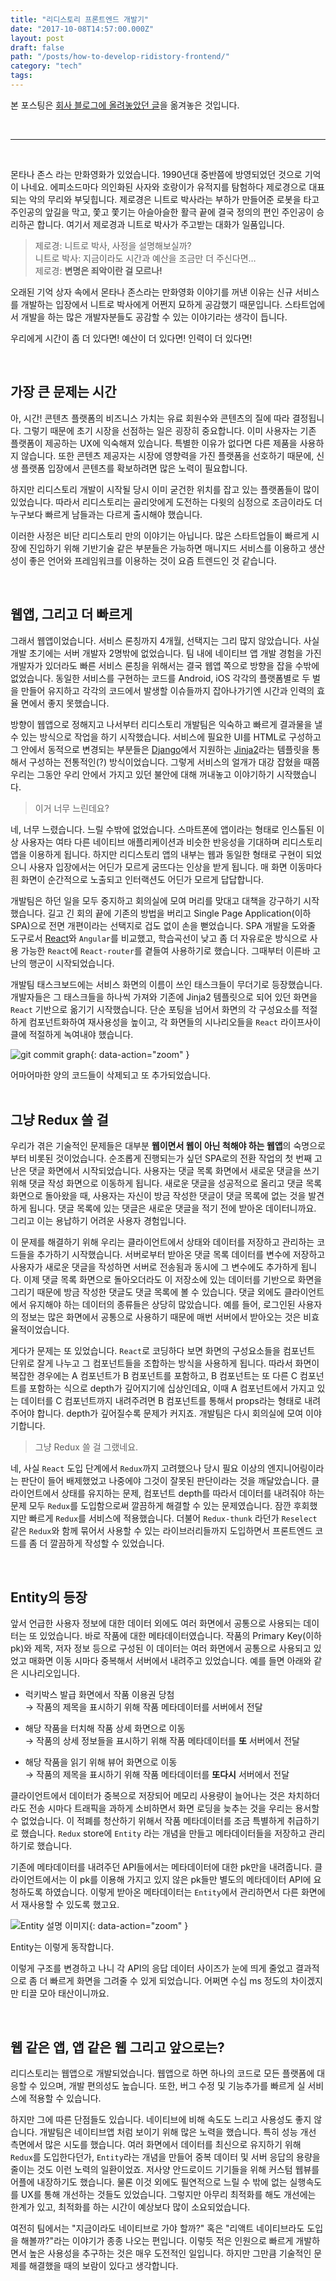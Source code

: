 ```yaml
---
title: "리디스토리 프론트엔드 개발기"
date: "2017-10-08T14:57:00.000Z"
layout: post
draft: false
path: "/posts/how-to-develop-ridistory-frontend/"
category: "tech"
tags:
---
```


본 포스팅은 [회사 블로그에 올려놓았던 글](https://www.ridicorp.com/blog/2017/09/13/how-to-develop-ridistory-front/)을 옮겨놓은 것입니다.

<br />

---

<br />

몬타나 존스 라는 만화영화가 있었습니다. 1990년대 중반쯤에 방영되었던 것으로 기억이 나네요. 에피소드마다 의인화된 사자와 호랑이가 유적지를 탐험하다 제로경으로 대표되는 악의 무리와 부딪힙니다. 제로경은 니트로 박사라는 부하가 만들어준 로봇을 타고 주인공의 앞길을 막고, 쫓고 쫓기는 아슬아슬한 활극 끝에 결국 정의의 편인 주인공이 승리하곤 합니다. 여기서 제로경과 니트로 박사가 주고받는 대화가 일품입니다. 

> 제로경: 니트로 박사, 사정을 설명해보실까? <br />
> 니트로 박사: 지금이라도 시간과 예산을 조금만 더 주신다면… <br />
> 제로경: **변명은 죄악이란 걸 모르나!**

오래된 기억 상자 속에서 몬타나 존스라는 만화영화 이야기를 꺼낸 이유는 신규 서비스를 개발하는 입장에서 니트로 박사에게 어쩐지 묘하게 공감했기 때문입니다. 스타트업에서 개발을 하는 많은 개발자분들도 공감할 수 있는 이야기라는 생각이 듭니다. 

우리에게 시간이 좀 더 있다면! 예산이 더 있다면! 인력이 더 있다면! 

<br>

## 가장 큰 문제는 시간
아, 시간! 콘텐츠 플랫폼의 비즈니스 가치는 유료 회원수와 콘텐츠의 질에 따라 결정됩니다. 그렇기 때문에 초기 시장을 선점하는 일은 굉장히 중요합니다. 이미 사용자는 기존 플랫폼이 제공하는 UX에 익숙해져 있습니다. 특별한 이유가 없다면 다른 제품을 사용하지 않습니다. 또한 콘텐츠 제공자는 시장에 영향력을 가진 플랫폼을 선호하기 때문에, 신생 플랫폼 입장에서 콘텐츠를 확보하려면 많은 노력이 필요합니다.

하지만 리디스토리 개발이 시작될 당시 이미 굳건한 위치를 잡고 있는 플랫폼들이 많이 있었습니다. 따라서 리디스토리는 골리앗에게 도전하는 다윗의 심정으로 조금이라도 더 누구보다 빠르게 남들과는 다르게 출시해야 했습니다.

이러한 사정은 비단 리디스토리 만의 이야기는 아닙니다. 많은 스타트업들이 빠르게 시장에 진입하기 위해 기반기술 같은 부분들은 가능하면 매니지드 서비스를 이용하고 생산성이 좋은 언어와 프레임워크를 이용하는 것이 요즘 트렌드인 것 같습니다.

<br>

## 웹앱, 그리고 더 빠르게
그래서 웹앱이었습니다. 서비스 론칭까지 4개월, 선택지는 그리 많지 않았습니다. 사실 개발 초기에는 서버 개발자 2명밖에 없었습니다. 팀 내에 네이티브 앱 개발 경험을 가진 개발자가 있더라도 빠른 서비스 론칭을 위해서는 결국 웹앱 쪽으로 방향을 잡을 수밖에 없었습니다. 동일한 서비스를 구현하는 코드를 Android, iOS 각각의 플랫폼별로 두 벌을 만들어 유지하고 각각의 코드에서 발생할 이슈들까지 잡아나가기엔 시간과 인력의 효율 면에서 좋지 못했습니다.

방향이 웹앱으로 정해지고 나서부터 리디스토리 개발팀은 익숙하고 빠르게 결과물을 낼 수 있는 방식으로 작업을 하기 시작했습니다. 서비스에 필요한 UI를 HTML로 구성하고 그 안에서 동적으로 변경되는 부분들은 [Django](https://www.djangoproject.com/)에서 지원하는 [Jinja2](http://jinja.pocoo.org/)라는 템플릿을 통해서 구성하는 전통적인(?) 방식이었습니다. 그렇게 서비스의 얼개가 대강 잡혔을 때쯤 우리는 그동안 우리 안에서 가지고 있던 불안에 대해 꺼내놓고 이야기하기 시작했습니다. 

> 이거 너무 느린데요?

네, 너무 느렸습니다. 느릴 수밖에 없었습니다. 스마트폰에 앱이라는 형태로 인스톨된 이상 사용자는 여타 다른 네이티브 애플리케이션과 비슷한 반응성을 기대하며 리디스토리 앱을 이용하게 됩니다. 하지만 리디스토리 앱의 내부는 웹과 동일한 형태로 구현이 되었으니 사용자 입장에서는 어딘가 모르게 굼뜨다는 인상을 받게 됩니다. 매 화면 이동마다 흰 화면이 순간적으로 노출되고 인터랙션도 어딘가 모르게 답답합니다. 

개발팀은 하던 일을 모두 중지하고 회의실에 모여 머리를 맞대고 대책을 강구하기 시작했습니다. 길고 긴 회의 끝에 기존의 방법을 버리고 Single Page Application(이하  SPA)으로 전면 개편이라는 선택지로 겁도 없이 손을 뻗었습니다. SPA 개발을 도와줄 도구로서 [React](https://facebook.github.io/react/)와 `Angular`를 비교했고, 학습곡선이 낮고 좀 더 자유로운 방식으로 사용 가능한 `React`에 `React-router`를 곁들여 사용하기로 했습니다. 그때부터 이른바 고난의 행군이 시작되었습니다. 

개발팀 태스크보드에는 서비스 화면의 이름이 쓰인 태스크들이 무더기로 등장했습니다. 개발자들은 그 태스크들을 하나씩 가져와 기존에 Jinja2 템플릿으로 되어 있던 화면을 `React` 기반으로 옮기기 시작했습니다. 단순 포팅을 넘어서 화면의 각 구성요소를 적절하게 컴포넌트화하여 재사용성을 높이고, 각 화면들의 시나리오들을 `React` 라이프사이클에 적절하게 녹여내야 했습니다.

![git commit graph](https://www.ridicorp.com/blog/img/2017-09-13/code_deleted_added.png){: data-action="zoom" }
<figcaption>어마어마한 양의 코드들이 삭제되고 또 추가되었습니다. </figcaption>

<br>

## 그냥 Redux 쓸 걸
우리가 겪은 기술적인 문제들은 대부분 **웹이면서 웹이 아닌 척해야 하는 웹앱**의 숙명으로부터 비롯된 것이었습니다. 순조롭게 진행되는가 싶던 SPA로의 전환 작업의 첫 번째 고난은 댓글 화면에서 시작되었습니다. 사용자는 댓글 목록 화면에서 새로운 댓글을 쓰기 위해 댓글 작성 화면으로 이동하게 됩니다. 새로운 댓글을 성공적으로 올리고 댓글 목록 화면으로 돌아왔을 때, 사용자는 자신이 방금 작성한 댓글이 댓글 목록에 없는 것을 발견하게 됩니다. 댓글 목록에 있는 댓글은 새로운 댓글을 적기 전에 받아온 데이터니까요. 그리고 이는 용납하기 어려운 사용자 경험입니다.

이 문제를 해결하기 위해 우리는 클라이언트에서 상태와 데이터를 저장하고 관리하는 코드들을 추가하기 시작했습니다. 서버로부터 받아온 댓글 목록 데이터를 변수에 저장하고 사용자가 새로운 댓글을 작성하면 서버로 전송됨과 동시에 그 변수에도 추가하게 됩니다. 이제 댓글 목록 화면으로 돌아오더라도 이 저장소에 있는 데이터를 기반으로 화면을 그리기 때문에 방금 작성한 댓글도 댓글 목록에 볼 수 있습니다. 댓글 외에도 클라이언트에서 유지해야 하는 데이터의 종류들은 상당히 많았습니다. 예를 들어, 로그인된 사용자의 정보는 많은 화면에서 공통으로 사용하기 때문에 매번 서버에서 받아오는 것은 비효율적이었습니다. 

게다가 문제는 또 있었습니다. `React`로 코딩하다 보면 화면의 구성요소들을 컴포넌트 단위로 잘게 나누고 그 컴포넌트들을 조합하는 방식을 사용하게 됩니다. 따라서 화면이 복잡한 경우에는 A 컴포넌트가 B 컴포넌트를 포함하고, B 컴포넌트는 또 다른 C 컴포넌트를 포함하는 식으로 depth가 깊어지기에 십상인데요, 이때 A 컴포넌트에서 가지고 있는 데이터를 C 컴포넌트까지 내려주려면 B 컴포넌트를 통해서 props라는 형태로 내려주어야 합니다. depth가 깊어질수록 문제가 커지죠. 개발팀은 다시 회의실에 모여 이야기합니다. 

> 그냥 Redux 쓸 걸 그랬네요.

네, 사실 `React` 도입 단계에서 `Redux`까지 고려했으나 당시 필요 이상의 엔지니어링이라는 판단이 들어 배제했었고 나중에야 그것이 잘못된 판단이라는 것을 깨달았습니다. 클라이언트에서 상태를 유지하는 문제, 컴포넌트 depth를 따라서 데이터를 내려줘야 하는 문제 모두 `Redux`를 도입함으로써 깔끔하게 해결할 수 있는 문제였습니다. 잠깐 후회했지만 빠르게 `Redux`를 서비스에 적용했습니다. 더불어 `Redux-thunk` 라던가 `Reselect` 같은 `Redux`와 함께 묶어서 사용할 수 있는 라이브러리들까지 도입하면서 프론트엔드 코드를 좀 더 깔끔하게 작성할 수 있었습니다. 

<br>

## Entity의 등장 
앞서 언급한 사용자 정보에 대한 데이터 외에도 여러 화면에서 공통으로 사용되는 데이터는 또 있었습니다. 바로 작품에 대한 메타데이터였습니다. 작품의 Primary Key(이하 pk)와 제목, 저자 정보 등으로 구성된 이 데이터는 여러 화면에서 공통으로 사용되고 있었고 매화면 이동 시마다 중복해서 서버에서 내려주고 있었습니다. 예를 들면 아래와 같은 시나리오입니다.


- 럭키박스 발급 화면에서 작품 이용권 당첨<br />
  → 작품의 제목을 표시하기 위해 작품 메타데이터를 서버에서 전달

- 해당 작품을 터치해 작품 상세 화면으로 이동<br />
  → 작품의 상세 정보들을 표시하기 위해 작품 메타데이터를 **또** 서버에서 전달 

- 해당 작품을 읽기 위해 뷰어 화면으로 이동<br />
  → 작품의 제목을 표시하기 위해 작품 메타데이터를 **또다시** 서버에서 전달 


클라이언트에서 데이터가 중복으로 저장되어 메모리 사용량이 늘어나는 것은 차치하더라도 전송 시마다 트래픽을 과하게 소비하면서 화면 로딩을 늦추는 것을 우리는 용서할 수 없었습니다. 
이 적폐를 청산하기 위해서 작품 메타데이터를 조금 특별하게 취급하기로 했습니다. `Redux` store에 `Entity` 라는 개념을 만들고 메타데이터들을 저장하고 관리하기로 했습니다.

기존에 메타데이터를 내려주던 API들에서는 메타데이터에 대한 pk만을 내려줍니다.
클라이언트에서는 이 pk를 이용해 가지고 있지 않은 pk들만 별도의 메타데이터 API에 요청하도록 하였습니다. 
이렇게 받아온 메타데이터는 `Entity`에서 관리하면서 다른 화면에서 재사용할 수 있도록 했고요. 

![Entity 설명 이미지](https://www.ridicorp.com/blog/img/2017-09-13/entity.png){: data-action="zoom" } 
<figcaption>Entity는 이렇게 동작합니다.</figcaption>

이렇게 구조를 변경하고 나니 각 API의 응답 데이터 사이즈가 눈에 띄게 줄었고 결과적으로 좀 더 빠르게 화면을 그려줄 수 있게 되었습니다. 어쩌면 수십 ms 정도의 차이겠지만 티끌 모아 태산이니까요. 

<br>

## 웹 같은 앱, 앱 같은 웹 그리고 앞으로는? 
리디스토리는 웹앱으로 개발되었습니다. 웹앱으로 하면 하나의 코드로 모든 플랫폼에 대응할 수 있으며, 개발 편의성도 높습니다. 또한, 버그 수정 및 기능추가를 빠르게 실 서비스에 적용할 수 있습니다. 

하지만 그에 따른 단점들도 있습니다. 네이티브에 비해 속도도 느리고 사용성도 좋지 않습니다. 
개발팀은 네이티브앱 처럼 보이기 위해 많은 노력을 했습니다. 특히 성능 개선 측면에서 많은 시도를 했습니다. 여러 화면에서 데이터를 최신으로 유지하기 위해 `Redux`를 도입한다던가, `Entity`라는 개념을 만들어 중복 데이터 및 서버 응답의 용량을 줄이는 것도 이런 노력의 일환이었죠. 저사양 안드로이드 기기들을 위해 커스텀 웹뷰를 어플에 내장하기도 했습니다. 물론 이것 외에도 필연적으로 느릴 수 밖에 없는 실행속도를 UX를 통해 개선하는 것들도 있었습니다. 그렇지만 아무리 최적화를 해도 개선에는 한계가 있고, 최적화를 하는 시간이 예상보다 많이 소요되었습니다. 

여전히 팀에서는 "지금이라도 네이티브로 가야 할까?" 혹은 "리액트 네이티브라도 도입을 해볼까?"라는 이야기가 종종 나오는 편입니다. 이렇듯 적은 인원으로 빠르게 개발하면서 높은 사용성을 추구하는 것은 매우 도전적인 일입니다. 하지만 그만큼 기술적인 문제를 해결했을 때의 보람이 있다고 생각합니다.

